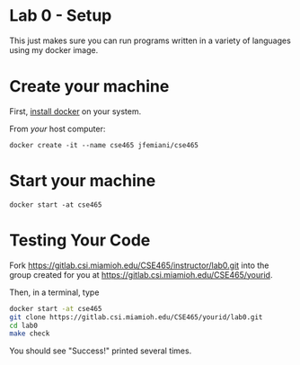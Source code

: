 # Lab 0 - Setup

This just makes sure you can run programs written in a variety of languages using my docker image. 

# Create your machine
First, [install docker](https://docs.docker.com/get-docker/) on your system.

From _your_ host computer:
```
docker create -it --name cse465 jfemiani/cse465
```
# Start your machine
```
docker start -at cse465
```

# Testing Your Code


Fork https://gitlab.csi.miamioh.edu/CSE465/instructor/lab0.git into the group created for you at https://gitlab.csi.miamioh.edu/CSE465/yourid. 

Then, in a terminal, type
```bash
docker start -at cse465
git clone https://gitlab.csi.miamioh.edu/CSE465/yourid/lab0.git
cd lab0
make check
```

You should see "Success!" printed several times. 

